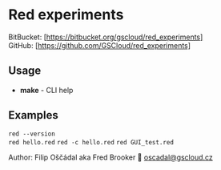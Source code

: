 # Red experiments

BitBucket: [https://bitbucket.org/gscloud/red_experiments]  
GitHub: [https://github.com/GSCloud/red_experiments]

## Usage

* **make** - CLI help

## Examples

`red --version`  
`red hello.red`
`red -c hello.red`
`red GUI_test.red`

Author: Filip Oščádal aka Fred Brooker 💌 <oscadal@gscloud.cz>
